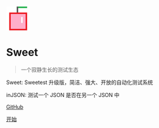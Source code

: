 ![logo](_media/sweeter.png)

# Sweet

> 一个寂静生长的测试生态

Sweet: Sweetest 升级版，简洁、强大、开放的自动化测试系统

inJSON: 测试一个 JSON 是否在另一个 JSON 中

[GitHub](https://github.com/sweeterio/)

[开始](#Sweet)

